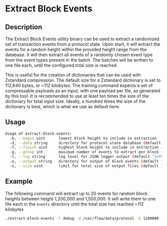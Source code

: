 # Extract Block Events

## Description

The Extract Block Events utility binary can be used to extract a randomized set of transaction events from a protocol state.
Upon start, it will extract the events for a random height within the provided height range from the database.
It will then extract all events of a randomly chosen event type from the event types present in the batch.
The batches will be written to one file each, until the configured total size is reached.

This is useful for the creation of dictionaries that can be used with Zstandard compression.
The default size for a Zstandard dictionary is set to 112,640 bytes, or ~112 kilobytes.
The training command expects a set of compressable payloads as an input, with one payload per file, as generated by this tool.
It is recommended to use at least ten times the size of the dictionary for total input size.
Ideally, a hundred times the size of the dictionary is best, which is what we use as default here.

## Usage

```sh
Usage of extract-block-events:
  -b, --begin uint      lowest block height to include in extraction
  -d, --data string     directory for protocol state database (default "data")
  -f, --finish uint     highest block height to include in extraction (default 100000000)
  -g, --group int       maximum number of events to extract per block (default 10)
  -l, --log string      log level for JSON logger output (default "info")
  -o, --output string   directory for output of black events (default "events")
  -s, --size uint       limit for total size of output files (default 11264000)
```

## Example

The following command will extract up to 20 events for random block heights between height 1,200,000 and 1,500,000.
It will write them to one file each in the `events` directory until the total size has reached ~112 kilobytes

```sh
./extract-block-events -l debug -d /var/flow/data/protocol -b 1200000 -f 1500000 -g 20 -o ./events
```